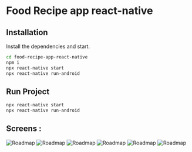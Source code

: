 # Food Recipe app react-native

## Installation

Install the dependencies and start.

```sh
cd food-recipe-app-react-native
npm i
npx react-native start
npx react-native run-android
```

## Run Project

```sh
npx react-native start
npx react-native run-android
```
## Screens :

![Roadmap](./assets/screenShots/1.JPG)
![Roadmap](./assets/screenShots/2.JPG)
![Roadmap](./assets/screenShots/3.JPG)
![Roadmap](./assets/screenShots/4.JPG)
![Roadmap](./assets/screenShots/5.JPG)
![Roadmap](./assets/screenShots/6.JPG)
